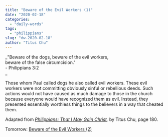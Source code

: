 ```yaml
---
title: "Beware of the Evil Workers (1)"
date: "2020-02-18"
categories: 
  - "daily-words"
tags: 
  - "philippians"
slug: "dw-2020-02-18"
author: "Titus Chu"
---
```


_"Beware of the dogs, beware of the evil workers,  
beware of the false circumcision."  
\- Philippians 3:2  
_

Those whom Paul called dogs he also called evil workers. These evil workers were not committing obviously sinful or rebellious deeds. Such actions would not have caused as much damage to those in the church because everyone would have recognized them as evil. Instead, they presented essentially worthless things to the believers in a way that cheated them.

Adapted from _[Philippians: That I May Gain Christ](/book-philippians "Go to the listing for this book."),_ by Titus Chu, page 180.

Tomorrow: [Beware of the Evil Workers (2)](/dw-2020-02-19)

